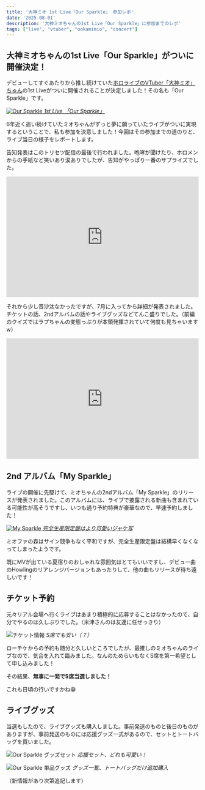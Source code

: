 ```yaml
---
title: '大神ミオ 1st Live「Our Sparkle」 参加レポ'
date: '2025-08-01'
description: '大神ミオちゃんの1st Live「Our Sparkle」に参加までのレポ'
tags: ["live", "vtuber", "ookamimio", "concert"]
---
```


## 大神ミオちゃんの1st Live「Our Sparkle」がついに開催決定！

デビューしてすぐあたりから推し続けていた[ホロライブのVTuber「大神ミオ」ちゃん](http://www.youtube.com/@OokamiMio)の1st Liveがついに開催されることが決定しました！その名も「Our Sparkle」です。

[![Our Sparkle](https://hololive.hololivepro.com/wp-content/uploads/2025/06/250628_main.webp)
*1st Live 「Our Sparkle」*](https://our-sparkle.hololivepro.com/)

6年近く追い続けていたミオちゃんがずっと夢に願っていたライブがついに実現するということで、私も参加を決意しました！今回はその参加までの道のりと、ライブ当日の様子をレポートします。

告知発表はこのトリセツ配信の最後で行われました。咆哮が聞けたり、ホロメンからの手紙など笑いあり涙ありでしたが、告知がやっぱり一番のサプライズでした。

<div style="display: flex; justify-content: center; align-items: center; margin: 10px 0;">
  <iframe width="560" height="315" src="https://www.youtube.com/embed/3pEp8hxzWNM?si=z7zfTQthluYI3QEr"
    title="YouTube video player" frameborder="0"
    allow="accelerometer; autoplay; clipboard-write; encrypted-media; gyroscope; picture-in-picture; web-share"
    referrerpolicy="strict-origin-when-cross-origin" allowfullscreen>
  </iframe>
</div>

それから少し音沙汰なかったですが、7月に入ってから詳細が発表されました。チケットの話、2ndアルバムの話やライブグッズなどてんこ盛りでした。（前編のクイズではラプちゃんの変態っぷりが本領発揮されていて何度も見ちゃいますw）

<div style="display: flex; justify-content: center; align-items: center; margin: 10px 0;">
  <iframe width="560" height="315" src="https://www.youtube.com/embed/RCduwnvOVf0?si=YQJtznnUsqtyWMuX" title="YouTube video player" frameborder="0" allow="accelerometer; autoplay; clipboard-write; encrypted-media; gyroscope; picture-in-picture; web-share" referrerpolicy="strict-origin-when-cross-origin" allowfullscreen></iframe>
</div>

## 2nd アルバム「My Sparkle」

ライブの開催に先駆けて、ミオちゃんの2ndアルバム「My Sparkle」のリリースが発表されました。このアルバムには、ライブで披露される新曲も含まれている可能性が高そうですし、いつも通り予約特典が豪華なので、早速予約しました！

[![My Sparkle](https://shop.hololivepro.com/cdn/shop/files/mio_CDL_top_250422_1024x1024.png)
*完全生産限定盤はより可愛いジャケ写*](https://shop.hololivepro.com/products/ookamimio_2ndalbum_mysparkle_limited)

ミオファの森はサイン競争もなく平和ですが、完全生産限定盤は結構早くなくなってしまったようです。

既にMVが出ている夏宿りのおしゃれな雰囲気はとてもいいですし、デビュー曲のHowlingのリアレンジバージョンもあったりして、他の曲もリリースが待ち遠しいです！

## チケット予約

元々リアル会場へ行くライブはあまり積極的に応募することはなかったので、自分でやるのは久しぶりでした。（米津さんのは友達に任せっきり）

![チケット情報](https://hololive.hololivepro.com/wp-content/uploads/2025/06/250628_sub_01.png)
*S席でも安い（？）*

ローチケからの予約も随分と久しいところでしたが、最推しのミオちゃんのライブなので、気合を入れて臨みました。なんのためらいもなくS席を第一希望として申し込みました！

その結果、**無事に一発でS席当選しました！**

これも日頃の行いですかね😁

## ライブグッズ

当選もしたので、ライブグッズも購入しました。事前発送のものと後日のものがありますが、事前発送のものには応援グッズ一式があるので、セットとトートバッグを買いました。

![Our Sparkle グッズセット](https://hololive.hololivepro.com/wp-content/uploads/2025/06/250628_sub_03.webp)
*応援セット、どれも可愛い！*

![Our Sparkle 単品グッズ](https://hololive.hololivepro.com/wp-content/uploads/2025/06/250628_sub_04.webp)
*グッズ一覧、トートバッグだけ追加購入*

（新情報があり次第追記します）